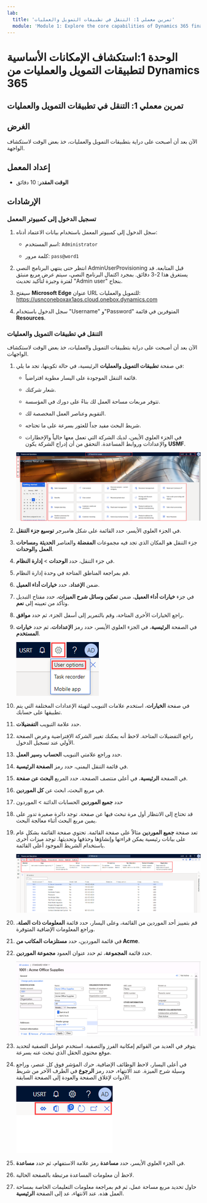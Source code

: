 ```yaml
---
lab:
  title: 'تمرين معملي 1: التنقل في تطبيقات التمويل والعمليات'
  module: 'Module 1: Explore the core capabilities of Dynamics 365 finance and operations apps'
---
```


# الوحدة 1:استكشاف الإمكانات الأساسية لتطبيقات التمويل والعمليات من Dynamics 365

## تمرين معملي 1: التنقل في تطبيقات التمويل والعمليات

## الغرض

الآن بعد أن أصبحت على دراية بتطبيقات التمويل والعمليات، خذ بعض الوقت لاستكشاف الواجهة.

## إعداد المعمل

- **الوقت المقدر**: 10 دقائق

## الإرشادات

### تسجيل الدخول إلى كمبيوتر المعمل

1.  سجل الدخول إلى كمبيوتر المعمل باستخدام بيانات الاعتماد أدناه:

    - اسم المستخدم: `Administrator`

    - كلمة مرور: `pass@word1`

1.  انتظر حتى ينتهي البرنامج النصي AdminUserProvisioning قبل المتابعة. قد يستغرق هذا 2-3 دقائق. بمجرد اكتمال البرنامج النصي، سيتم عرض مربع منبثق لفترة وجيزة لتأكيد تحديث "Admin user" بنجاح. 

1.  سيفتح **Microsoft Edge** عنوان URL للتمويل والعمليات: <https://usnconeboxax1aos.cloud.onebox.dynamics.com>

1.  سجل الدخول باستخدام "Username" و"Password" المتوفرين في قائمة **Resources**. 


### التنقل في تطبيقات التمويل والعمليات

الآن بعد أن أصبحت على دراية بتطبيقات التمويل والعمليات، خذ بعض الوقت لاستكشاف الواجهات.

1.  في صفحة **تطبيقات التمويل والعمليات** الرئيسية، في حالة تكوينها، تجد ما يلي:

    - قائمة التنقل الموجودة على اليسار مطوية افتراضياً.

    - شعار شركتك.

    - تتوفر مربعات مساحة العمل لك بناءً على دورك في المؤسسة.

    - التقويم وعناصر العمل المخصصة لك.

    - شريط البحث مفيد جداً للعثور بسرعة على ما تحتاجه.

    - في الجزء العلوي الأيمن، لديك الشركة التي تعمل معها حالياً والإخطارات والإعدادات وروابط المساعدة. التحقق من أن إدراج الشركة يكون **USMF**.

    ![لقطة شاشة لصفحة Dynamics 365 Finance والعمليات الرئيسية مع تمييز المناطق.](./media/lab-navigate-finance-and-operations-apps-04.png)

2.  في الجزء العلوي الأيسر، حدد القائمة على شكل هامبرجر **توسيع جزء التنقل**.

3.  جزء التنقل هو المكان الذي تجد فيه مجموعات **المفضلة** والعناصر **الحديثة** و**مساحات العمل** و**الوحدات**.

4.  في جزء التنقل، حدد **الوحدات** > **إدارة النظام**.

5.  قم بمراجعة المناطق المتاحة في وحدة إدارة النظام.

6.  ضمن **الإعداد**، حدد **خيارات أداء العميل**.

7.  في جزء **خيارات أداء العميل**، ضمن **تمكين وسائل شرح الميزات**، حدد مفتاح التبديل وتأكد من تعيينه إلى **نعم**.

8.  راجع الخيارات الأخرى المتاحة، وقم بالتمرير إلى أسفل الجزء، ثم حدد **موافق**.

9.  في الصفحة **الرئيسية**، في الجزء العلوي الأيسر، حدد رمز **الإعدادات**، ثم حدد **خيارات المستخدم**.

    ![لقطة شاشة لرمز الإعدادات وقائمة خيارات المستخدم المنسدلة.](./media/lab-navigate-finance-and-operations-apps-05.png)

10. في صفحة **الخيارات**، استخدم علامات التبويب لتهيئة الإعدادات المختلفة التي يتم تطبيقها على حسابك.

11. حدد علامة التبويب **التفضيلات**.

12. راجع التفضيلات المتاحة. لاحظ أنه يمكنك تغيير الشركة الافتراضية وعرض الصفحة الأولي عند تسجيل الدخول.

13. حدد وراجع علامتي التبويب **الحساب** و**سير العمل**.

14. في قائمة التنقل اليمنى، حدد رمز **الصفحة الرئيسية**.

15. في الصفحة **الرئيسية**، في أعلى منتصف الصفحة، حدد المربع **البحث عن صفحة**.

16. في مربع البحث، ابحث عن **كل الموردين**.

17. حدد **جميع الموردين** الحسابات الدائنة > الموردون

18. قد تحتاج إلى الانتظار أول مرة تبحث فيها عن صفحة. توجد دائرة صغيرة تدور على يمين مربع البحث أثناء معالجة البحث.

19. تعد صفحة **جميع الموردين** مثالاً على صفحة القائمة. تحتوي صفحة القائمة بشكل عام على بيانات رئيسية يمكن قراءتها وإنشاؤها وحذفها وتحديثها. توجد ميزات أخرى باستخدام الشريط الموجود أعلى القائمة.

    ![لقطة شاشة لقائمة جميع الموردين مع تمييز مزايا القائمة.](./media/lab-navigate-finance-and-operations-apps-06.png)

20. قم بتمييز أحد الموردين من القائمة، وعلى اليسار، حدد قائمة **المعلومات ذات الصلة**، وراجع المعلومات الإضافية المتوفرة.

21. في قائمة الموردين، حدد **مستلزمات المكاتب من Acme**.

22. حدد قائمة **المجموعة**، ثم حدد عنوان العمود **مجموعة الموردين**.

    ![لقطة شاشة لعنوان عمود مجموعة الموردين لـ Acme Office Supplies.](./media/lab-navigate-finance-and-operations-apps-07.png)

23. يتوفر في العديد من القوائم إمكانية الفرز والتصفية. استخدم عوامل التصفية لتحديد موقع محتوى الحقل الذي تبحث عنه بسرعة.

24. في أعلى اليسار، لاحظ الوظائف الإضافية. حرك المؤشر فوق كل عنصر، وراجع وسيلة شرح الميزة. عند الانتهاء، حدد رمز **الرجوع** في الطرف الآخر من شريط الأدوات لإغلاق الصفحة والعودة إلى الصفحة السابقة.

    ![لقطة شاشة للقائمة العلوية اليمنى لصفحة القائمة تعرض ميزات إضافية للاتصال بتطبيقات Power وتطبيقات Office وصفحة تحديث مرفقات المستندات وفتح في نافذة جديدة وأزرار الإغلاق.](./media/lab-navigate-finance-and-operations-apps-08.png)

25. في الجزء العلوي الأيسر، حدد **مساعدة** رمز علامة الاستفهام، ثم حدد **مساعدة**.

26. لاحظ أن معلومات المساعدة مرتبطة بالصفحة الحالية.

27. حاول تحديد مربع مساحة عمل، ثم قم بمراجعة معلومات التعليمات الخاصة بمساحة العمل هذه. عند الانتهاء، عد إلى الصفحة **الرئيسية**.

